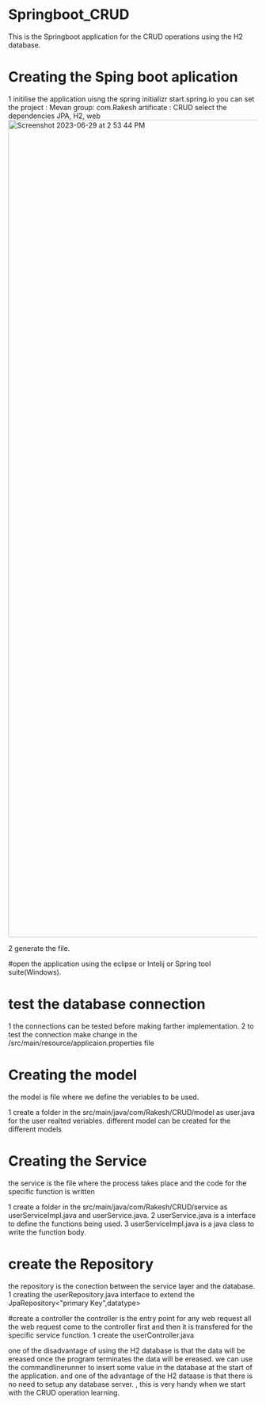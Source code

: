 # Springboot_CRUD
This is the Springboot application for the CRUD operations using the H2 database.

# Creating the Sping boot aplication 
1 initilise the application uisng the spring initializr start.spring.io
	you can set the project : Mevan
	group: com.Rakesh 
	artificate : CRUD
	select the dependencies JPA, H2, web
 <img width="1650" alt="Screenshot 2023-06-29 at 2 53 44 PM" src="https://github.com/Rakesh-vk/Springboot_CRUD/assets/83536408/42eb1a84-fe5d-4b1c-a3d5-b52a6072bbb8">

2 generate the file.

#open the application using the eclipse or Intelij or Spring tool suite(Windows).
# test the database connection 
1 the connections can be tested before making farther implementation.
2 to test the connection make change in the /src/main/resource/applicaion.properties file


# Creating the model 
the model is file where we define the veriables to be used.

1 create a folder in the src/main/java/com/Rakesh/CRUD/model as user.java for the user realted veriables.
different model can be created for the different models


# Creating the Service 
the service is the file where the process takes place and the code for the specific function is written

1 create a folder in the src/main/java/com/Rakesh/CRUD/service as userServiceImpl.java and userService.java.
2 userService.java is a interface to define the functions being used.
3 userServiceImpl.java is a java class to write the function body.


# create the Repository
the repository is the conection between the service layer and the database.
1 creating the userRepository.java interface to extend the JpaRepository<"primary Key",datatype>

#create a controller
the controller is the entry point for any web request all the web request come to the controller first and then it is transfered for the specific service function.
1 create the userController.java 

one of the disadvantage of using the H2 database is that the data will be ereased once the program terminates the data will be ereased.
we can use the commandlinerunner to insert some value in the database at the start of the application.
and one of the advantage of the H2 dataase is that there is no need to setup any database server.
, this is very handy when we start with the CRUD operation learning.

